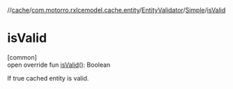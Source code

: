 //[cache](../../../../index.md)/[com.motorro.rxlcemodel.cache.entity](../../index.md)/[EntityValidator](../index.md)/[Simple](index.md)/[isValid](is-valid.md)

# isValid

[common]\
open override fun [isValid](is-valid.md)(): Boolean

If true cached entity is valid.
